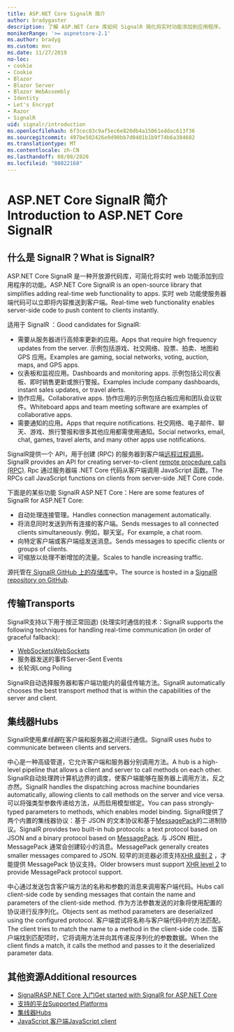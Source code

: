 ```yaml
---
title: ASP.NET Core SignalR 简介
author: bradygaster
description: 了解 ASP.NET Core 库如何 SignalR 简化将实时功能添加到应用程序。
monikerRange: '>= aspnetcore-2.1'
ms.author: bradyg
ms.custom: mvc
ms.date: 11/27/2019
no-loc:
- cookie
- Cookie
- Blazor
- Blazor Server
- Blazor WebAssembly
- Identity
- Let's Encrypt
- Razor
- SignalR
uid: signalr/introduction
ms.openlocfilehash: 6f3cec83c9af5ec6e820db4a15061eddac613f36
ms.sourcegitcommit: 497be502426e9d90bb7d0401b1b9f74b6a384682
ms.translationtype: MT
ms.contentlocale: zh-CN
ms.lasthandoff: 08/08/2020
ms.locfileid: "88022168"
---
```

# <a name="introduction-to-aspnet-core-no-locsignalr"></a><span data-ttu-id="322fa-103">ASP.NET Core SignalR 简介</span><span class="sxs-lookup"><span data-stu-id="322fa-103">Introduction to ASP.NET Core SignalR</span></span>

## <a name="what-is-no-locsignalr"></a><span data-ttu-id="322fa-104">什么是 SignalR？</span><span class="sxs-lookup"><span data-stu-id="322fa-104">What is SignalR?</span></span>

<span data-ttu-id="322fa-105">ASP.NET Core SignalR 是一种开放源代码库，可简化将实时 web 功能添加到应用程序的功能。</span><span class="sxs-lookup"><span data-stu-id="322fa-105">ASP.NET Core SignalR is an open-source library that simplifies adding real-time web functionality to apps.</span></span> <span data-ttu-id="322fa-106">实时 web 功能使服务器端代码可以立即将内容推送到客户端。</span><span class="sxs-lookup"><span data-stu-id="322fa-106">Real-time web functionality enables server-side code to push content to clients instantly.</span></span>

<span data-ttu-id="322fa-107">适用于 SignalR ：</span><span class="sxs-lookup"><span data-stu-id="322fa-107">Good candidates for SignalR:</span></span>

* <span data-ttu-id="322fa-108">需要从服务器进行高频率更新的应用。</span><span class="sxs-lookup"><span data-stu-id="322fa-108">Apps that require high frequency updates from the server.</span></span> <span data-ttu-id="322fa-109">示例包括游戏、社交网络、投票、拍卖、地图和 GPS 应用。</span><span class="sxs-lookup"><span data-stu-id="322fa-109">Examples are gaming, social networks, voting, auction, maps, and GPS apps.</span></span>
* <span data-ttu-id="322fa-110">仪表板和监视应用。</span><span class="sxs-lookup"><span data-stu-id="322fa-110">Dashboards and monitoring apps.</span></span> <span data-ttu-id="322fa-111">示例包括公司仪表板、即时销售更新或旅行警报。</span><span class="sxs-lookup"><span data-stu-id="322fa-111">Examples include company dashboards, instant sales updates, or travel alerts.</span></span>
* <span data-ttu-id="322fa-112">协作应用。</span><span class="sxs-lookup"><span data-stu-id="322fa-112">Collaborative apps.</span></span> <span data-ttu-id="322fa-113">协作应用的示例包括白板应用和团队会议软件。</span><span class="sxs-lookup"><span data-stu-id="322fa-113">Whiteboard apps and team meeting software are examples of collaborative apps.</span></span>
* <span data-ttu-id="322fa-114">需要通知的应用。</span><span class="sxs-lookup"><span data-stu-id="322fa-114">Apps that require notifications.</span></span> <span data-ttu-id="322fa-115">社交网络、电子邮件、聊天、游戏、旅行警报和很多其他应用都需使用通知。</span><span class="sxs-lookup"><span data-stu-id="322fa-115">Social networks, email, chat, games, travel alerts, and many other apps use notifications.</span></span>

<span data-ttu-id="322fa-116">SignalR提供一个 API，用于创建 (RPC) 的服务器到客户端[远程过程调用](https://wikipedia.org/wiki/Remote_procedure_call)。</span><span class="sxs-lookup"><span data-stu-id="322fa-116">SignalR provides an API for creating server-to-client [remote procedure calls (RPC)](https://wikipedia.org/wiki/Remote_procedure_call).</span></span> <span data-ttu-id="322fa-117">Rpc 通过服务器端 .NET Core 代码从客户端调用 JavaScript 函数。</span><span class="sxs-lookup"><span data-stu-id="322fa-117">The RPCs call JavaScript functions on clients from server-side .NET Core code.</span></span>

<span data-ttu-id="322fa-118">下面是的某些功能 SignalR ASP.NET Core：</span><span class="sxs-lookup"><span data-stu-id="322fa-118">Here are some features of SignalR for ASP.NET Core:</span></span>

* <span data-ttu-id="322fa-119">自动处理连接管理。</span><span class="sxs-lookup"><span data-stu-id="322fa-119">Handles connection management automatically.</span></span>
* <span data-ttu-id="322fa-120">将消息同时发送到所有连接的客户端。</span><span class="sxs-lookup"><span data-stu-id="322fa-120">Sends messages to all connected clients simultaneously.</span></span> <span data-ttu-id="322fa-121">例如，聊天室。</span><span class="sxs-lookup"><span data-stu-id="322fa-121">For example, a chat room.</span></span>
* <span data-ttu-id="322fa-122">向特定客户端或客户端组发送消息。</span><span class="sxs-lookup"><span data-stu-id="322fa-122">Sends messages to specific clients or groups of clients.</span></span>
* <span data-ttu-id="322fa-123">可缩放以处理不断增加的流量。</span><span class="sxs-lookup"><span data-stu-id="322fa-123">Scales to handle increasing traffic.</span></span>

<span data-ttu-id="322fa-124">源托管在[ SignalR GitHub 上的存储库](https://github.com/dotnet/AspNetCore/tree/master/src/SignalR)中。</span><span class="sxs-lookup"><span data-stu-id="322fa-124">The source is hosted in a [SignalR repository on GitHub](https://github.com/dotnet/AspNetCore/tree/master/src/SignalR).</span></span>

## <a name="transports"></a><span data-ttu-id="322fa-125">传输</span><span class="sxs-lookup"><span data-stu-id="322fa-125">Transports</span></span>

<span data-ttu-id="322fa-126">SignalR支持以下用于按正常回退)  (处理实时通信的技术：</span><span class="sxs-lookup"><span data-stu-id="322fa-126">SignalR supports the following techniques for handling real-time communication (in order of graceful fallback):</span></span>

* [<span data-ttu-id="322fa-127">WebSockets</span><span class="sxs-lookup"><span data-stu-id="322fa-127">WebSockets</span></span>](https://tools.ietf.org/html/rfc7118)
* <span data-ttu-id="322fa-128">服务器发送的事件</span><span class="sxs-lookup"><span data-stu-id="322fa-128">Server-Sent Events</span></span>
* <span data-ttu-id="322fa-129">长轮询</span><span class="sxs-lookup"><span data-stu-id="322fa-129">Long Polling</span></span>

<span data-ttu-id="322fa-130">SignalR自动选择服务器和客户端功能内的最佳传输方法。</span><span class="sxs-lookup"><span data-stu-id="322fa-130">SignalR automatically chooses the best transport method that is within the capabilities of the server and client.</span></span>

## <a name="hubs"></a><span data-ttu-id="322fa-131">集线器</span><span class="sxs-lookup"><span data-stu-id="322fa-131">Hubs</span></span>

<span data-ttu-id="322fa-132">SignalR使用*集线器*在客户端和服务器之间进行通信。</span><span class="sxs-lookup"><span data-stu-id="322fa-132">SignalR uses *hubs* to communicate between clients and servers.</span></span>

<span data-ttu-id="322fa-133">中心是一种高级管道，它允许客户端和服务器分别调用方法。</span><span class="sxs-lookup"><span data-stu-id="322fa-133">A hub is a high-level pipeline that allows a client and server to call methods on each other.</span></span> <span data-ttu-id="322fa-134">SignalR自动处理跨计算机边界的调度，使客户端能够在服务器上调用方法，反之亦然。</span><span class="sxs-lookup"><span data-stu-id="322fa-134">SignalR handles the dispatching across machine boundaries automatically, allowing clients to call methods on the server and vice versa.</span></span> <span data-ttu-id="322fa-135">可以将强类型参数传递给方法，从而启用模型绑定。</span><span class="sxs-lookup"><span data-stu-id="322fa-135">You can pass strongly-typed parameters to methods, which enables model binding.</span></span> <span data-ttu-id="322fa-136">SignalR提供了两个内置的集线器协议：基于 JSON 的文本协议和基于[MessagePack](https://msgpack.org/)的二进制协议。</span><span class="sxs-lookup"><span data-stu-id="322fa-136">SignalR provides two built-in hub protocols: a text protocol based on JSON and a binary protocol based on [MessagePack](https://msgpack.org/).</span></span>  <span data-ttu-id="322fa-137">与 JSON 相比，MessagePack 通常会创建较小的消息。</span><span class="sxs-lookup"><span data-stu-id="322fa-137">MessagePack generally creates smaller messages compared to JSON.</span></span> <span data-ttu-id="322fa-138">较早的浏览器必须支持[XHR 级别 2](https://caniuse.com/#feat=xhr2) ，才能提供 MessagePack 协议支持。</span><span class="sxs-lookup"><span data-stu-id="322fa-138">Older browsers must support [XHR level 2](https://caniuse.com/#feat=xhr2) to provide MessagePack protocol support.</span></span>

<span data-ttu-id="322fa-139">中心通过发送包含客户端方法的名称和参数的消息来调用客户端代码。</span><span class="sxs-lookup"><span data-stu-id="322fa-139">Hubs call client-side code by sending messages that contain the name and parameters of the client-side method.</span></span> <span data-ttu-id="322fa-140">作为方法参数发送的对象将使用配置的协议进行反序列化。</span><span class="sxs-lookup"><span data-stu-id="322fa-140">Objects sent as method parameters are deserialized using the configured protocol.</span></span> <span data-ttu-id="322fa-141">客户端尝试将名称与客户端代码中的方法匹配。</span><span class="sxs-lookup"><span data-stu-id="322fa-141">The client tries to match the name to a method in the client-side code.</span></span> <span data-ttu-id="322fa-142">当客户端找到匹配项时，它将调用方法并向其传递反序列化的参数数据。</span><span class="sxs-lookup"><span data-stu-id="322fa-142">When the client finds a match, it calls the method and passes to it the deserialized parameter data.</span></span>

## <a name="additional-resources"></a><span data-ttu-id="322fa-143">其他资源</span><span class="sxs-lookup"><span data-stu-id="322fa-143">Additional resources</span></span>

* [<span data-ttu-id="322fa-144">SignalRASP.NET Core 入门</span><span class="sxs-lookup"><span data-stu-id="322fa-144">Get started with SignalR for ASP.NET Core</span></span>](xref:tutorials/signalr)
* [<span data-ttu-id="322fa-145">支持的平台</span><span class="sxs-lookup"><span data-stu-id="322fa-145">Supported Platforms</span></span>](xref:signalr/supported-platforms)
* [<span data-ttu-id="322fa-146">集线器</span><span class="sxs-lookup"><span data-stu-id="322fa-146">Hubs</span></span>](xref:signalr/hubs)
* [<span data-ttu-id="322fa-147">JavaScript 客户端</span><span class="sxs-lookup"><span data-stu-id="322fa-147">JavaScript client</span></span>](xref:signalr/javascript-client)
